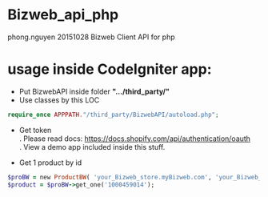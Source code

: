 # Bizweb_api_php
phong.nguyen 20151028 
Bizweb Client API for php 

# usage inside CodeIgniter app: 
- Put BizwebAPI inside folder **".../third_party/"**  
- Use classes by this LOC 
```php
require_once APPPATH."/third_party/BizwebAPI/autoload.php";    
```
- Get token  
. Please read docs: https://docs.shopify.com/api/authentication/oauth   
. View a demo app included inside this stuff. 

- Get 1 product by id 

```ruby
$proBW = new ProductBW( 'your_Bizweb_store.myBizweb.com', 'your_Bizweb_token', 'your_Bizweb_api_key', 'your_Bizweb_api_secret'); 
$product = $proBW->get_one('1000459014');  
``` 
